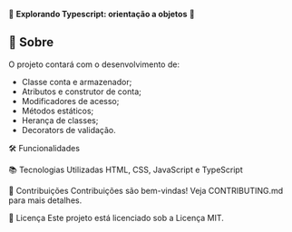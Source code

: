 🚀 **Explorando Typescript: orientação a objetos** 🚀

## 📜 **Sobre**
O projeto contará com o desenvolvimento de:

- Classe conta e armazenador;
- Atributos e construtor de conta;
- Modificadores de acesso;
- Métodos estáticos;
- Herança de classes;
- Decorators de validação.

🛠️ Funcionalidades


📚 Tecnologias Utilizadas
HTML, CSS, JavaScript e TypeScript

🤝 Contribuições
Contribuições são bem-vindas! Veja CONTRIBUTING.md para mais detalhes.

📄 Licença
Este projeto está licenciado sob a Licença MIT.
